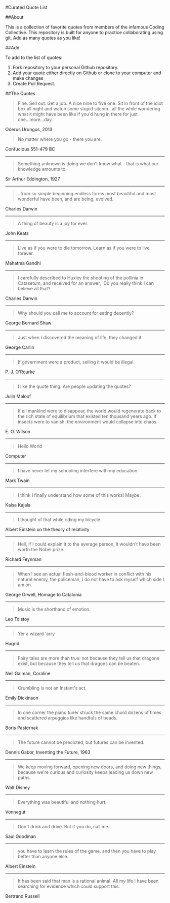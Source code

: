 #Curated Quote List

##About

This is a collection of favorite quotes from members of the infamous Coding Collective. This repository is built for anyone to practice collaborating using git.  Add as many quotes as you like!

##Add

To add to the list of quotes:

1.  Fork repository to your personal Github repository.
2.  Add your quote either directly on Github or clone to your computer and make changes
3.  Create Pull Request.

##The Quotes

> Fine. Sell out. Get a job. A nice nine to five one. Sit in front of the idiot box all night and watch some stupid sitcom...all the while wondering what it might have been like if you'd hung in there for just one...more...day.

Oderus Urungus, 2013


> No matter where you go - there you are.

Confucious 551-479 BC

---

> Something unknown is doing we don't know what - that is what our knowledge amounts to.

Sir Arthur Eddington, 1927  

---

> ..from so simple beginning endless forms most beautiful and most wonderful have been, and are being, evolved.

Charles Darwin

---

> A thing of beauty is a joy for ever.

John Keats

---

> Live as if you were to die tomorrow. Learn as if you were to live forever.

Mahatma Gandhi

---

> I carefully described to Huxley the shooting of the pollinia in Catasetum, and received for an answer, 'Do you really think I can believe all that?

Charles Darwin

---

> Why should you call me to account for eating decently?

George Bernard Shaw

---

> Just when I discovered the meaning of life, they changed it.

George Carlin

---

> If government were a product, selling it would be illegal.

P. J. O'Rourke

---

> I like the quote thing. Are people updating the quotes?

Julin Maloof

---

> If all mankind were to disappear, the world would regenerate back to the rich state of equilibrium that existed ten thousand years ago. If insects were to vanish, the environment would collapse into chaos.

E\. O. Wilson

---

> Hello World

Computer

---

> I have never let my schooling interfere with my education

Mark Twain

---

> I think I finally understand how some of this works! Maybe.

Kaisa Kajala

---

> I thought of that while riding my bicycle.

Albert Einstein on the theory of relativity

---

> Hell, if I could explain it to the average person, it wouldn't have been worth the Nobel prize.

Richard Feynman

---

> When I see an actual flesh-and-blood worker in conflict with his natural enemy, the policeman, I do not have to ask myself which side I am on.

George Orwell, Homage to Catalonia

---

> Music is the shorthand of emotion.

Leo Tolstoy

---

> Yer a wizard 'arry

Hagrid

---

> Fairy tales are more than true: not because they tell us that dragons exist, but because they tell us that dragons can be beaten.

Neil Gaiman, Coraline

---

> Crumbling is not an Instant's act.

Emily Dickinson

---

> In one corner the piano tuner struck the same chord dozens of times and scattered arpeggios like handfuls of beads.

Boris Pasternak

---

> The future cannot be predicted, but futures can be invented.

Dennis Gabor, Inventing the Future, 1963

---

> We keep moving forward, opening new doors, and doing new things, because we're curious and curiosity keeps leading us down new paths.

Walt Disney

---

> Everything was beautiful and nothing hurt.

Vonnegut

---

> Don't drink and drive. But if you do, call me.

Saul Goodman

---

> you have to learn the rules of the game. and then you have to play better than anyone else.

Albert Einstein

---

> It has been said that man is a rational animal. All my life I have been searching for evidence which could support this. 

Bertrand Russell
